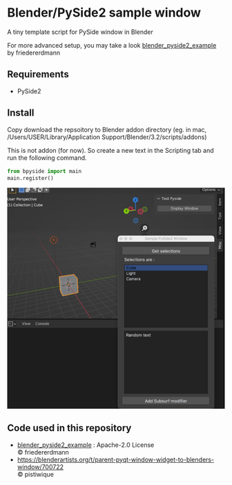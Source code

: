 # Blender/PySide2 sample window

A tiny template script for PySide window in Blender

For more advanced setup, you may take a look [blender_pyside2_example](https://github.com/friedererdmann/blender_pyside2_example) by friedererdmann

## Requirements
* PySide2

## Install
Copy download the repsoitory to Blender addon directory (eg. in mac, /Users/USER/Library/Application Support/Blender/3.2/scripts/addons)

This is not addon (for now). So create a new text in the Scripting tab and run the following command. 

```python
from bpyside import main
main.register()
```

![panel](./img/window.png)


## Code used in this repository
* [blender_pyside2_example](https://github.com/friedererdmann/blender_pyside2_example) : Apache-2.0 License <br>
    © friedererdmann <br>
* https://blenderartists.org/t/parent-pyqt-window-widget-to-blenders-window/700722 <br>
    © pistiwique <br>

